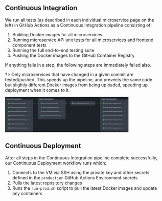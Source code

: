 ## Continuous Integration

We run all tests (as described in each individual microservice page on the left) in GitHub Actions as a Continuous Integration pipeline consisting of:

1. Building Docker images for all microservices
2. Running microservice API unit tests for all microservices and frontend component tests
3. Running the full end-to-end testing suite
4. Pushing the Docker images to the GitHub Container Registry.

If anything fails in a step, the following steps are immediately failed also.

?> Only microservices that have changed in a given commit are tested/pushed. This speeds up the pipeline, and prevents the same code but slightly different Docker images from being uploaded, speeding up deployment when it comes to it.

<img src="https://github.com/adnanben/oxfam-0102/blob/main/.github/images/ci.png?raw=true" width="80%"></img>

## Continuous Deployment

After all steps in the Continuous Integration pipeline complete successfully, our Continuous Deployment workflow runs which:

1. Connects to the VM via SSH using the private key and other secrets defined in the `production` GitHub Actions Environment secrets
2. Pulls the latest repository changes
3. Runs the `run-prod.sh` script to pull the latest Docker images and update any containers
